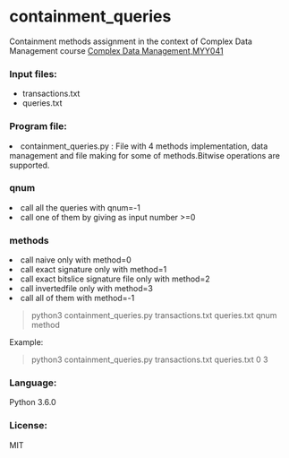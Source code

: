 # containment_queries
Containment methods assignment in the context of Complex Data Management course [Complex Data Management,MYY041](https://www.cs.uoi.gr/course/%CE%B4%CE%B9%CE%B1%CF%87%CE%B5%CE%AF%CF%81%CE%B9%CF%83%CE%B7-%CF%83%CF%8D%CE%BD%CE%B8%CE%B5%CF%84%CF%89%CE%BD-%CE%B4%CE%B5%CE%B4%CE%BF%CE%BC%CE%AD%CE%BD%CF%89%CE%BD/)


<h3>Input files:</h3>
   <ul>
      <li>  transactions.txt</li>
      <li>  queries.txt</li>
   </ul>
<h3>Program file:</h3>
   <li>  containment_queries.py : File with 4 methods implementation, data management and file making for some of methods.Bitwise operations are supported.</li>
   <p>      </p>
   <h3>qnum</h3>
   <li>call all the queries with qnum=-1 </li>
   <li>call one of them by giving as input number >=0  </li>
   
   <h3>methods</h3>
   <li>call naive only with method=0</li>
   <li>call exact signature only with method=1</li>
   <li>call exact bitslice signature file only with method=2</li>
   <li>call invertedfile only with method=3</li>
   <li>call all of them with method=-1</li>
   <p>      </p>
   
 > python3 containment_queries.py transactions.txt queries.txt qnum method  



 <p>Example:</p>
 
 
 > python3 containment_queries.py transactions.txt queries.txt 0 3 
  

<h3>Language:</h3>
     Python 3.6.0

<h3>License:</h3>
     MIT

